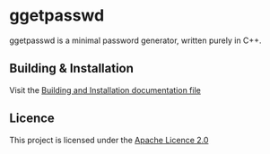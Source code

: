 # ggetpasswd

ggetpasswd is a minimal password generator, written purely in C++.

## Building & Installation

Visit the [Building and Installation documentation file][build-install-link]

## Licence

This project is licensed under the [Apache Licence 2.0][licence-link]

[build-install-link]: docs/building.md
[licence-link]: LICENCE
